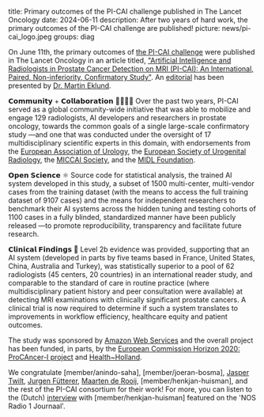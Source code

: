 title: Primary outcomes of the PI-CAI challenge published in The Lancet Oncology
date: 2024-06-11
description: After two years of hard work, the primary outcomes of the PI-CAI challenge are published!
picture: news/pi-cai_logo.jpeg 
groups: diag

On June 11th, the primary outcomes of [the PI-CAI challenge](https://pi-cai.grand-challenge.org/) were published in The Lancet Oncology in an article titled, ["Artificial Intelligence and Radiologists in Prostate Cancer Detection on MRI (PI-CAI): An International, Paired, Non-inferiority, Confirmatory Study"](https://bit.ly/pi-cai-). An [editorial](https://lnkd.in/duW2-evJ) has been presented by [Dr. Martin Eklund](https://scholar.google.se/citations?user=QX91uSgAAAAJ&hl=en).

𝗖𝗼𝗺𝗺𝘂𝗻𝗶𝘁𝘆 + 𝗖𝗼𝗹𝗹𝗮𝗯𝗼𝗿𝗮𝘁𝗶𝗼𝗻 👩‍⚕️🧑‍💻 Over the past two years, PI-CAI served as a global community-wide initiative that was able to mobilize and engage 129 radiologists, AI developers and researchers in prostate oncology, towards the common goals of a single large-scale confirmatory study —and one that was conducted under the oversight of 17 multidisciplinary scientific experts in this domain, with endorsements from the [European Association of Urology](https://uroweb.org/), the [European Society of Urogenital Radiology](https://www.esur.org/), the [MICCAI Society](https://miccai.org/), and the [MIDL Foundation](https://www.midl.io/).

𝗢𝗽𝗲𝗻 𝗦𝗰𝗶𝗲𝗻𝗰𝗲 ⚛️ Source code for statistical analysis, the trained AI system developed in this study, a subset of 1500 multi-center, multi-vendor cases from the training dataset (with the means to access the full training dataset of 9107 cases) and the means for independent researchers to benchmark their AI systems across the hidden tuning and testing cohorts of 1100 cases in a fully blinded, standardized manner have been publicly released —to promote reproducibility, transparency and facilitate future research.

𝗖𝗹𝗶𝗻𝗶𝗰𝗮𝗹 𝗙𝗶𝗻𝗱𝗶𝗻𝗴𝘀 🩻 Level 2b evidence was provided, supporting that an AI system (developed in parts by five teams based in France, United States, China, Australia and Turkey), was statistically superior to a pool of 62 radiologists (45 centers, 20 countries) in an international reader study, and comparable to the standard of care in routine practice (where multidisciplinary patient history and peer consultation were available) at detecting MRI examinations with clinically significant prostate cancers. A clinical trial is now required to determine if such a system translates to improvements in workflow efficiency, healthcare equity and patient outcomes.

The study was sponsored by [Amazon Web Services](http://aws.amazon.com/) and the overall project has been funded, in parts, by the [European Commission Horizon 2020: ProCAncer-I project](https://cordis.europa.eu/project/id/952159/results) and [Health~Holland](https://www.health-holland.com/).

We congratulate [member/anindo-saha], [member/joeran-bosma], [Jasper Twilt](https://magicnijmegen.nl/people/jasper-twilt), [Jurgen Fütterer](https://magicnijmegen.nl/people/jurgen-futterer), [Maarten de Rooij](https://www.radboudumc.nl/en/people/maarten-de-rooij), [member/henkjan-huisman], and the rest of the PI-CAI consortium for their work! For more, you can listen to the (Dutch) [interview](https://www.nporadio1.nl/fragmenten/nos-radio-1-journaal/9c4431e6-74c0-4838-af90-2137d86eeb22/2024-06-12-wat-is-een-betrouwbaar-ai-model-dat-kan-helpen-bij-het-opsporen-van-prostaatkanker) with [member/henkjan-huisman] featured on the 'NOS Radio 1 Journaal'.
